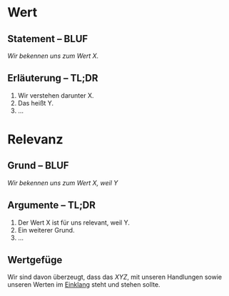 # Wert
## Statement – BLUF
*Wir bekennen uns zum Wert X.*

## Erläuterung – TL;DR
1. Wir verstehen darunter X.
2. Das heißt Y.
3. …

# Relevanz
## Grund – BLUF
*Wir bekennen uns zum Wert X, weil Y*

## Argumente – TL;DR
1. Der Wert X ist für uns relevant, weil Y.
2. Ein weiterer Grund.
3. …

## Wertgefüge
Wir sind davon überzeugt, dass das *XYZ*, mit unseren
Handlungen sowie unseren Werten im [Einklang](../synopsis/reasons.md) steht und stehen sollte.
